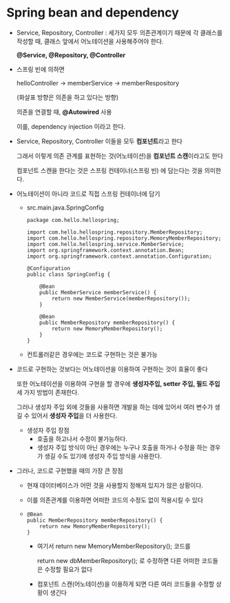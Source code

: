 # Spring bean and dependency

- Service, Repository, Controller : 세가지 모두 의존관계이기 때문에 각 클래스를 작성할 때, 클래스 앞에서 어노테이션을 사용해주어야 한다.

  **@Service, @Repository, @Controller**

- 스프링 빈에 의하면

  helloController -> memberService -> memberRespository

  (화살표 방향은 의존을 하고 있다는 방향)

  의존을 연결할 때, **@Autowired** 사용

  이를, dependency injection 이라고 한다.

- Service, Repository, Controller 이들을 모두 **컴포넌트**라고 한다

  그래서 이렇게 의존 관계를 표현하는 것(어노테이션)을 **컴포넌트 스캔**이라고도 한다

  컴포넌트 스캔을 한다는 것은 스프링 컨테이너(스프링 빈) 에 담는다는 것을 의미한다.

- 어노테이션이 아니라 코드로 직접 스프링 컨테이너에 담기

  - src.main.java.SpringConfig

    ```
    package com.hello.hellospring;
    
    import com.hello.hellospring.repository.MemberRepository;
    import com.hello.hellospring.repository.MemoryMemberRepository;
    import com.hello.hellospring.service.MemberService;
    import org.springframework.context.annotation.Bean;
    import org.springframework.context.annotation.Configuration;
    
    @Configuration
    public class SpringConfig {
    
        @Bean
        public MemberService memberService() {
            return new MemberService(memberRepository());
        }
    
        @Bean
        public MemberRepository memberRepository() {
            return new MemoryMemberRepository();
        }
    }
    
    ```

  - 컨트롤러같은 경우에는 코드로 구현하는 것은 불가능

- 코드로 구현하는 것보다는 어노테이션을 이용하여 구현하는 것이 효율이 좋다

  또한 어노테이션을 이용하여 구현을 할 경우에 **생성자주입, setter 주입, 필드 주입** 세 가지 방법이 존재한다.

  그러나 생성자 주입 외에 것들을 사용하면 개발을 하는 데에 있어서 여러 변수가 생길 수 있어서 **생성자 주입**을 더 사용한다.

  - 생성자 주입 장점
    - 호출을 하고나서 수정이 불가능하다.
    - 생성자 주입 방식이 아닌 경우에는 누구나 호출을 하거나 수정을 하는 경우가 생길 수도 있기에 생성자 주입 방식을 사용한다.

- 그러나, 코드로 구현했을 때의 가장 큰 장점

  - 현재 데이터베이스가 어떤 것을 사용할지 정해져 있지가 않은 상황이다.

  - 이를 의존관계를 이용하면 어떠한 코드의 수정도 없이 적용시킬 수 있다

  -     @Bean
        public MemberRepository memberRepository() {
            return new MemoryMemberRepository();
        }

    - 여기서 return new MemoryMemberRepository(); 코드를

      return new dbMemberRepository(); 로 수정하면 다른 어떠한 코드들은 수정할 필요가 없다

    - 컴포넌트 스캔(어노테이션)을 이용하게 되면 다른 여러 코드들을 수정할 상황이 생긴다